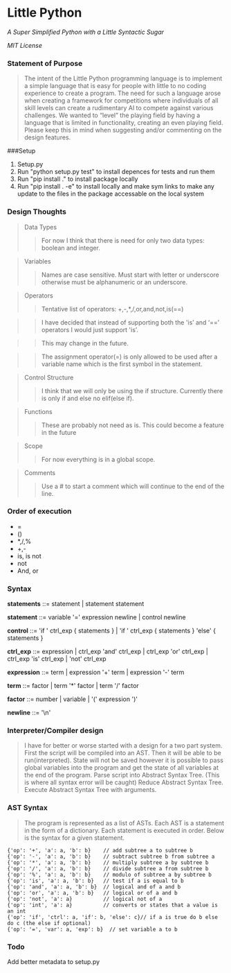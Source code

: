 # Little Python
*A Super Simplified Python with a Little Syntactic Sugar*

*MIT License*

### Statement of Purpose

> The intent of the Little Python programming language is to implement a simple language that is easy for people with little to no coding experience to create a program. The need for such a language arose when creating a framework for competitions  where individuals of all skill levels can create a rudimentary AI to compete against various challenges. We wanted to “level” the playing field by having a language that is limited in functionality, creating an even playing field. Please keep this in mind when suggesting and/or commenting on the design features.

###Setup
1. Setup.py
2. Run "python setup.py test" to install depences for tests and run them
3. Run "pip install ." to install package locally
4. Run "pip install . -e" to install locally and make sym links to make any update to the files in the package accessable on the local system


### Design Thoughts
> Data Types
> > For now I think that there is need for only two data types: boolean and integer.

> Variables
> > Names are case sensitive.
> > Must start with letter or underscore otherwise must be alphanumeric or an underscore.

> Operators
> > Tentative list of operators: +,-,*,/,or,and,not,is(==)

> > I have decided that instead of supporting both the 'is’ and ‘==’ operators I would just support 'is’.

> > This may change in the future.

> > The assignment operator(=) is only allowed to be used after a variable name which is the first symbol in the statement.

> Control Structure
> > I think that we will only be using the if structure.
Currently there is only if and else no elif(else if).

> Functions
> > These are probably not need as is.
This could become a feature in the future

> Scope
> > For now everything is in a global scope.

> Comments
> > Use a # to start a comment which will continue to the end of the line.

### Order of execution
* =
* ()
* *,/,%
* +,-
* is, is not
* not
* And, or



### Syntax
**statements** ::= statement
                 | statement statement

**statement**  ::= variable '=' expression newline
                 | control newline

**control**    ::= 'if ' ctrl_exp { statements }
                 | 'if ' ctrl_exp { statements } 'else' { statements }

**ctrl_exp**   ::= expression
                 | ctrl_exp 'and' ctrl_exp
                 | ctrl_exp 'or' ctrl_exp
                 | ctrl_exp 'is' ctrl_exp
                 | 'not' ctrl_exp

**expression** ::= term
                 | expression '+' term
                 | expression '-' term

**term**       ::= factor
                 | term '*' factor
                 | term '/' factor

**factor**     ::= number
                 | variable
                 | '(' expression ')'

**newline**    ::= '\n'

### Interpreter/Compiler design
> I have for better or worse started with a design for a two part system. First the script will be compiled into an AST. Then it will be able to be run(interpreted). State will not be saved however it is possible to pass global variables into the program and get the state of all variables at the end of the program.
Parse script into Abstract Syntax Tree. (This is where all syntax error will be caught)
Reduce Abstract Syntax Tree.
Execute Abstract Syntax Tree with arguments.

### AST Syntax
> The program is represented as a list of ASTs. Each AST is a statement in the form of a dictionary. Each statement is executed in order. Below is the syntax for a given statement.
 ~~~
 {'op': '+', 'a': a, 'b': b}    // add subtree a to subtree b
 {'op': '-', 'a': a, 'b': b}    // subtract subtree b from subtree a
 {'op': '*', 'a': a, 'b': b}    // multiply subtree a by subtree b
 {'op': '/', 'a': a, 'b': b}    // divide subtree a from subtree b
 {'op': '%', 'a': a, 'b': b}    // modulo of subtree a by subtree b
 {'op': 'is', 'a': a, 'b': b}   // test if a is equal to b
 {'op': 'and', 'a': a, 'b': b}  // logical and of a and b
 {'op': 'or', 'a': a, 'b': b}   // logical or of a and b
 {'op': 'not', 'a': a}          // logical not of a
 {'op': 'int', 'a': a}          // converts or states that a value is an int
 {'op': 'if', 'ctrl': a, 'if': b, 'else': c}// if a is true do b else do c (the else if optional)
 {'op': '=', 'var': a, 'exp': b}  // set variable a to b
 ~~~
 
### Todo
Add better metadata to setup.py

